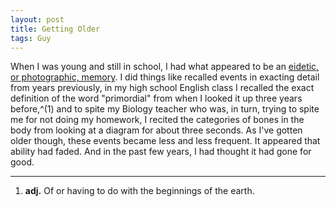 ```yaml
---
layout: post
title: Getting Older
tags: Guy
---
```


When I was young and still in school, I had what appeared to be an [eidetic, or photographic, memory][eidetic]. I did things like recalled events in exacting detail from years previously, in my high school English class I recalled the exact definition of the word "primordial" from when I looked it up three years before,^(1) and to spite my Biology teacher who was, in turn, trying to spite me for not doing my homework, I recited the categories of bones in the body from looking at a diagram for about three seconds. As I've gotten older though, these events became less and less frequent. It appeared that ability had faded. And in the past few years, I had thought it had gone for good.

-----

1. **adj.** Of or having to do with the beginnings of the earth.

[eidetic]: http://en.wikipedia.org/wiki/Eidetic_memory
